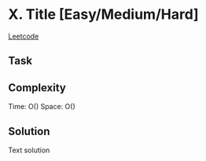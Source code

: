 # X. Title [Easy/Medium/Hard]

[Leetcode]()

## Task

>

## Complexity

Time: O()
Space: O()

## Solution

Text solution

```python
```